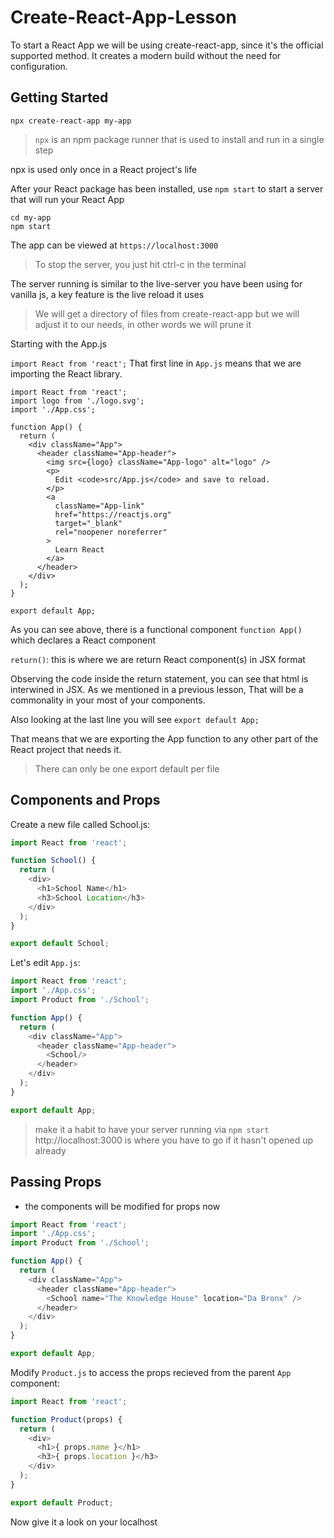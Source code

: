# Create-React-App-Lesson

To start a React App we will be using create-react-app, since it's the official supported method. 
It creates a modern build without the need for configuration.

## Getting Started

```
npx create-react-app my-app
```

>`npx` is an npm package runner that is used to install and run in a single step

npx is used only once in a React project's life

After your React package has been installed, use `npm start` to start a server that will run your React App

```
cd my-app
npm start
```

The app can be viewed at `https://localhost:3000`

>To stop the server, you just hit ctrl-c in the terminal

The server running is similar to the live-server you have been using for vanilla js, a key feature is the live reload it uses

> We will get a directory of files from create-react-app but we will adjust it to our needs, in other words we will prune it

Starting with the App.js

`import React from 'react';` That first line in `App.js` means that we are importing the React library. 

```
import React from 'react';
import logo from './logo.svg';
import './App.css';

function App() {
  return (
    <div className="App">
      <header className="App-header">
        <img src={logo} className="App-logo" alt="logo" />
        <p>
          Edit <code>src/App.js</code> and save to reload.
        </p>
        <a
          className="App-link"
          href="https://reactjs.org"
          target="_blank"
          rel="noopener noreferrer"
        >
          Learn React
        </a>
      </header>
    </div>
  );
}

export default App;
```
As you can see above, there is a functional component `function App()` which declares a React component

`return()`: this is where we are return React component(s) in JSX format

Observing the code inside the return statement, you can see that html is interwined in JSX. As we mentioned in a previous lesson, That will be a commonality in your most of your components.

Also looking at the last line you will see `export default App;`

That means that we are exporting the App function to any other part of the React project that needs it. 
> There can only be one export default per file

## Components and Props

Create a new file called School.js:

```js
import React from 'react';

function School() {
  return (
    <div>
      <h1>School Name</h1>
      <h3>School Location</h3>
    </div>
  );
}

export default School;
```

Let's edit `App.js`:

```js
import React from 'react';
import './App.css';
import Product from './School';

function App() {
  return (
    <div className="App">
      <header className="App-header">
        <School/>
      </header>
    </div>
  );
}

export default App;
```
>make it a habit to have your server running via `npm start`
http://localhost:3000 is where you have to go if it hasn't opened up already

## Passing Props
- the components will be modified for props now

```js
import React from 'react';
import './App.css';
import Product from './School';

function App() {
  return (
    <div className="App">
      <header className="App-header">
        <School name="The Knowledge House" location="Da Bronx" />
      </header>
    </div>
  );
}

export default App;
```

Modify `Product.js` to access the props recieved from the parent `App` component:

```js
import React from 'react';

function Product(props) {
  return (
    <div>
      <h1>{ props.name }</h1>
      <h3>{ props.location }</h3>
    </div>
  );
}

export default Product;
```

Now give it a look on your localhost